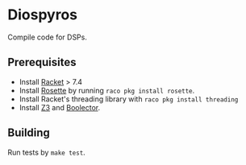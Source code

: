 # Diospyros

Compile code for DSPs.

## Prerequisites

- Install [Racket][] > 7.4
- Install [Rosette][] by running `raco pkg install rosette`.
- Install Racket's threading library with `raco pkg install threading`
- Install [Z3][] and [Boolector][].

[racket]: https://github.com/racket/racket
[rosette]: https://docs.racket-lang.org/rosette-guide/index.html
[z3]: https://github.com/Z3Prover/z3
[boolector]: https://github.com/Boolector/boolector

## Building

Run tests by `make test`.
